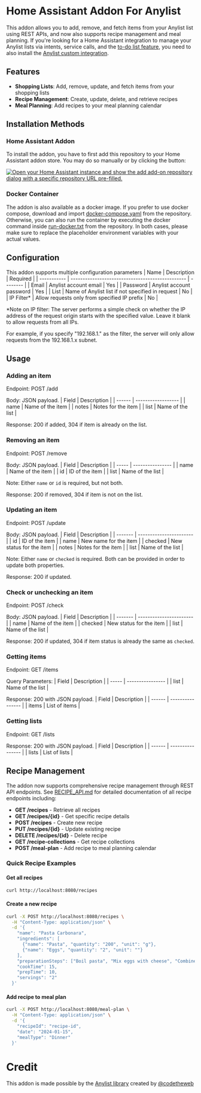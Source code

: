 # Home Assistant Addon For Anylist
This addon allows you to add, remove, and fetch items from your Anylist list using REST APIs, and now also supports recipe management and meal planning. If you're looking for a Home Assistant integration to manage your Anylist lists via intents, service calls, and the [to-do list feature](https://www.home-assistant.io/integrations/todo), you need to also install the [Anylist custom integration](https://github.com/tdorsey/hacs-anylist).

## Features
- **Shopping Lists**: Add, remove, update, and fetch items from your shopping lists
- **Recipe Management**: Create, update, delete, and retrieve recipes
- **Meal Planning**: Add recipes to your meal planning calendar


## Installation Methods

### Home Assistant Addon
To install the addon, you have to first add this repository to your Home Assistant addon store. You may do so manually or by clicking the button:


[![Open your Home Assistant instance and show the add add-on repository dialog with a specific repository URL pre-filled.](https://my.home-assistant.io/badges/supervisor_add_addon_repository.svg)](https://my.home-assistant.io/redirect/supervisor_add_addon_repository/?repository_url=https%3A%2F%2Fgithub.com%2Ftdorsey%2Fhassio-addon-anylist)


### Docker Container
The addon is also available as a docker image. If you prefer to use docker compose, download and import [docker-compose.yaml](https://github.com/tdorsey/hassio-addon-anylist/blob/main/anylist/docker-compose.yaml) from the repository. Otherwise, you can also run the container by executing the docker command inside [run-docker.txt](https://github.com/tdorsey/hassio-addon-anylist/blob/main/anylist/run-docker.txt) from the repository. 
In both cases, please make sure to replace the placeholder environment variables with your actual values. 


## Configuration
This addon supports multiple configuration parameters
| Name        | Description                                      | Required |
| ----------- | ------------------------------------------------ | -------- |
| Email       | Anylist account email                            | Yes      |
| Password    | Anylist account password                         | Yes      |
| List        | Name of Anylist list if not specified in request | No       |
| IP Filter*  | Allow requests only from specified IP prefix     | No       |

*Note on IP filter: The server performs a simple check on whether the IP address of the request origin starts with the specified value. Leave it blank to allow requests from all IPs.

For example, if you specify "192.168.1." as the filter, the server will only allow requests from the 192.168.1.x subnet.


## Usage
### Adding an item
Endpoint: POST /add


Body: JSON payload.
| Field  | Description        |
| ------ | ------------------ |
| name   | Name of the item   |
| notes  | Notes for the item |
| list   | Name of the list   |


Response: 200 if added, 304 if item is already on the list.


### Removing an item
Endpoint: POST /remove


Body: JSON payload.
| Field | Description      |
| ----- | ---------------- |
| name  | Name of the item |
| id    | ID of the item   |
| list  | Name of the list |


Note: Either `name` or `id` is required, but not both.

Response: 200 if removed, 304 if item is not on the list.


### Updating an item
Endpoint: POST /update


Body: JSON payload.
| Field   | Description             |
| ------- | ----------------------- |
| id      | ID of the item          |
| name    | New name for the item   |
| checked | New status for the item |
| notes   | Notes for the item      |
| list    | Name of the list        |


Note: Either `name` or `checked` is required. Both can be provided in order to update both properties.

Response: 200 if updated.


### Check or unchecking an item
Endpoint: POST /check


Body: JSON payload.
| Field   | Description             |
| ------- | ----------------------- |
| name    | Name of the item        |
| checked | New status for the item |
| list    | Name of the list        |


Response: 200 if updated, 304 if item status is already the same as `checked`.


### Getting items
Endpoint: GET /items


Query Parameters:
| Field | Description      |
| ----- | ---------------- |
| list  | Name of the list |


Response: 200 with JSON payload.
| Field  | Description      |
| ------ | ---------------- |
| items  | List of items    |


### Getting lists
Endpoint: GET /lists


Response: 200 with JSON payload.
| Field  | Description      |
| ------ | ---------------- |
| lists  | List of lists    |


## Recipe Management
The addon now supports comprehensive recipe management through REST API endpoints. See [RECIPE_API.md](anylist/RECIPE_API.md) for detailed documentation of all recipe endpoints including:

- **GET /recipes** - Retrieve all recipes
- **GET /recipes/{id}** - Get specific recipe details  
- **POST /recipes** - Create new recipe
- **PUT /recipes/{id}** - Update existing recipe
- **DELETE /recipes/{id}** - Delete recipe
- **GET /recipe-collections** - Get recipe collections
- **POST /meal-plan** - Add recipe to meal planning calendar

### Quick Recipe Examples

#### Get all recipes
```bash
curl http://localhost:8080/recipes
```

#### Create a new recipe
```bash
curl -X POST http://localhost:8080/recipes \
  -H "Content-Type: application/json" \
  -d '{
    "name": "Pasta Carbonara",
    "ingredients": [
      {"name": "Pasta", "quantity": "200", "unit": "g"},
      {"name": "Eggs", "quantity": "2", "unit": ""}
    ],
    "preparationSteps": ["Boil pasta", "Mix eggs with cheese", "Combine"],
    "cookTime": 15,
    "prepTime": 10,
    "servings": "2"
  }'
```

#### Add recipe to meal plan
```bash
curl -X POST http://localhost:8080/meal-plan \
  -H "Content-Type: application/json" \
  -d '{
    "recipeId": "recipe-id",
    "date": "2024-01-15", 
    "mealType": "Dinner"
  }'
```


# Credit
This addon is made possible by the [Anylist library](https://github.com/codetheweb/anylist) created by [@codetheweb](https://github.com/codetheweb)
